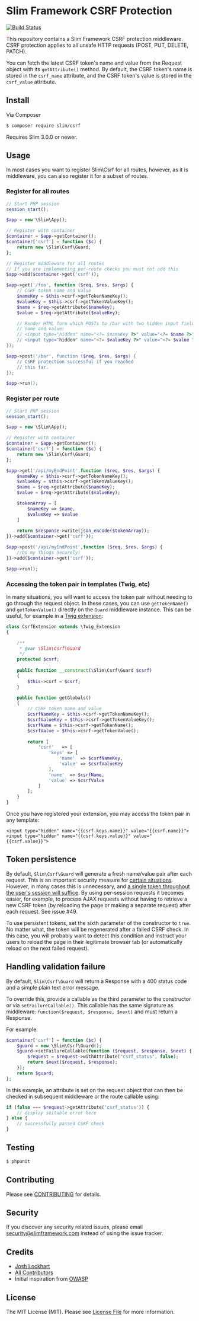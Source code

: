 # Slim Framework CSRF Protection

[![Build Status](https://travis-ci.org/slimphp/Slim-Csrf.svg?branch=master)](https://travis-ci.org/slimphp/Slim-Csrf)

This repository contains a Slim Framework CSRF protection middleware. CSRF protection applies to all unsafe HTTP requests (POST, PUT, DELETE, PATCH).

You can fetch the latest CSRF token's name and value from the Request object with its `getAttribute()` method. By default, the CSRF token's name is stored in the `csrf_name` attribute, and the CSRF token's value is stored in the `csrf_value` attribute.

## Install

Via Composer

``` bash
$ composer require slim/csrf
```

Requires Slim 3.0.0 or newer.

## Usage

In most cases you want to register Slim\Csrf for all routes, however,
as it is middleware, you can also register it for a subset of routes.


### Register for all routes

```php
// Start PHP session
session_start();

$app = new \Slim\App();

// Register with container
$container = $app->getContainer();
$container['csrf'] = function ($c) {
    return new \Slim\Csrf\Guard;
};

// Register middleware for all routes
// If you are implementing per-route checks you must not add this
$app->add($container->get('csrf'));

$app->get('/foo', function ($req, $res, $args) {
    // CSRF token name and value
    $nameKey = $this->csrf->getTokenNameKey();
    $valueKey = $this->csrf->getTokenValueKey();
    $name = $req->getAttribute($nameKey);
    $value = $req->getAttribute($valueKey);

    // Render HTML form which POSTs to /bar with two hidden input fields for the
    // name and value:
    // <input type="hidden" name="<?= $nameKey ?>" value="<?= $name ?>">
    // <input type="hidden" name="<?= $valueKey ?>" value="<?= $value ?>">
});

$app->post('/bar', function ($req, $res, $args) {
    // CSRF protection successful if you reached
    // this far.
});

$app->run();
```

### Register per route

```php
// Start PHP session
session_start();

$app = new \Slim\App();

// Register with container
$container = $app->getContainer();
$container['csrf'] = function ($c) {
    return new \Slim\Csrf\Guard;
};

$app->get('/api/myEndPoint',function ($req, $res, $args) {
    $nameKey = $this->csrf->getTokenNameKey();
    $valueKey = $this->csrf->getTokenValueKey();
    $name = $req->getAttribute($nameKey);
    $value = $req->getAttribute($valueKey);

    $tokenArray = [
        $nameKey => $name,
        $valueKey => $value
    ]
    
    return $response->write(json_encode($tokenArray));
})->add($container->get('csrf'));

$app->post('/api/myEndPoint',function ($req, $res, $args) {
    //Do my Things Securely!
})->add($container->get('csrf'));

$app->run();
```

### Accessing the token pair in templates (Twig, etc)

In many situations, you will want to access the token pair without needing to go through the request object.  In these cases, you can use `getTokenName()` and `getTokenValue()` directly on the `Guard` middleware instance.  This can be useful, for example in a [Twig extension](http://twig.sensiolabs.org/doc/advanced.html#creating-an-extension):

```php
class CsrfExtension extends \Twig_Extension
{

    /**
     * @var \Slim\Csrf\Guard
     */
    protected $csrf;
    
    public function __construct(\Slim\Csrf\Guard $csrf)
    {
        $this->csrf = $csrf;
    }

    public function getGlobals()
    {
        // CSRF token name and value
        $csrfNameKey = $this->csrf->getTokenNameKey();
        $csrfValueKey = $this->csrf->getTokenValueKey();
        $csrfName = $this->csrf->getTokenName();
        $csrfValue = $this->csrf->getTokenValue();
        
        return [
            'csrf'   => [
                'keys' => [
                    'name'  => $csrfNameKey,
                    'value' => $csrfValueKey
                ],
                'name'  => $csrfName,
                'value' => $csrfValue
            ]
        ];
    }
}
```

Once you have registered your extension, you may access the token pair in any template:

```twig
<input type="hidden" name="{{csrf.keys.name}}" value="{{csrf.name}}">
<input type="hidden" name="{{csrf.keys.value}}" value="{{csrf.value}}">
```

## Token persistence

By default, `Slim\Csrf\Guard` will generate a fresh name/value pair after each request.  This is an important security measure for [certain situations](http://blog.ircmaxell.com/2013/02/preventing-csrf-attacks.html).  However, in many cases this is unnecessary, and [a single token throughout the user's session will suffice](https://www.owasp.org/index.php/Cross-Site_Request_Forgery_(CSRF)_Prevention_Cheat_Sheet#Synchronizer_.28CSRF.29_Tokens).  By using per-session requests it becomes easier, for example, to process AJAX requests without having to retrieve a new CSRF token (by reloading the page or making a separate request) after each request.  See issue #49.

To use persistent tokens, set the sixth parameter of the constructor to `true`.  No matter what, the token will be regenerated after a failed CSRF check.  In this case, you will probably want to detect this condition and instruct your users to reload the page in their legitimate browser tab (or automatically reload on the next failed request).

## Handling validation failure

By default, `Slim\Csrf\Guard` will return a Response with a 400 status code and
a simple plain text error message.

To override this, provide a callable as the third parameter to the constructor
or via `setFailureCallable()`. This callable has the same signature as
middleware: `function($request, $response, $next)` and must return a Response.

For example:

```php
$container['csrf'] = function ($c) {
    $guard = new \Slim\Csrf\Guard();
    $guard->setFailureCallable(function ($request, $response, $next) {
        $request = $request->withAttribute("csrf_status", false);
        return $next($request, $response);
    });
    return $guard;
};
```

In this example, an attribute is set on the request object that can then be
checked in subsequent middleware or the route callable using:

```php
if (false === $request->getAttribute('csrf_status')) {
    // display suitable error here
} else {
    // successfully passed CSRF check
}
```

## Testing

``` bash
$ phpunit
```

## Contributing

Please see [CONTRIBUTING](CONTRIBUTING.md) for details.

## Security

If you discover any security related issues, please email security@slimframework.com instead of using the issue tracker.

## Credits

- [Josh Lockhart](https://github.com/codeguy)
- [All Contributors](../../contributors)
- Initial inspiration from [OWASP](https://www.owasp.org/index.php/PHP_CSRF_Guard)

## License

The MIT License (MIT). Please see [License File](LICENSE.md) for more information.
